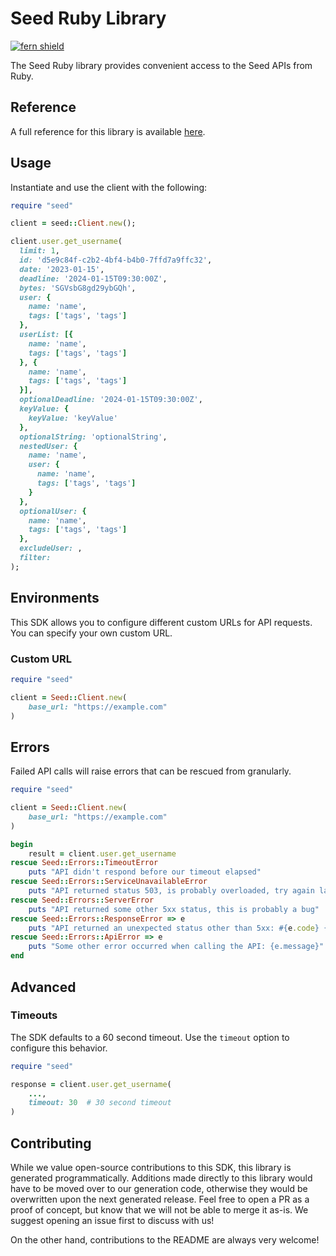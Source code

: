 # Seed Ruby Library

[![fern shield](https://img.shields.io/badge/%F0%9F%8C%BF-Built%20with%20Fern-brightgreen)](https://buildwithfern.com?utm_source=github&utm_medium=github&utm_campaign=readme&utm_source=Seed%2FRuby)

The Seed Ruby library provides convenient access to the Seed APIs from Ruby.

## Reference

A full reference for this library is available [here](./reference.md).

## Usage

Instantiate and use the client with the following:

```ruby
require "seed"

client = seed::Client.new();

client.user.get_username(
  limit: 1,
  id: 'd5e9c84f-c2b2-4bf4-b4b0-7ffd7a9ffc32',
  date: '2023-01-15',
  deadline: '2024-01-15T09:30:00Z',
  bytes: 'SGVsbG8gd29ybGQh',
  user: {
    name: 'name',
    tags: ['tags', 'tags']
  },
  userList: [{
    name: 'name',
    tags: ['tags', 'tags']
  }, {
    name: 'name',
    tags: ['tags', 'tags']
  }],
  optionalDeadline: '2024-01-15T09:30:00Z',
  keyValue: {
    keyValue: 'keyValue'
  },
  optionalString: 'optionalString',
  nestedUser: {
    name: 'name',
    user: {
      name: 'name',
      tags: ['tags', 'tags']
    }
  },
  optionalUser: {
    name: 'name',
    tags: ['tags', 'tags']
  },
  excludeUser: ,
  filter: 
);
```

## Environments

This SDK allows you to configure different custom URLs for API requests. You can specify your own custom URL.

### Custom URL
```ruby
require "seed"

client = Seed::Client.new(
    base_url: "https://example.com"
)
```

## Errors

Failed API calls will raise errors that can be rescued from granularly.

```ruby
require "seed"

client = Seed::Client.new(
    base_url: "https://example.com"
)

begin
    result = client.user.get_username
rescue Seed::Errors::TimeoutError
    puts "API didn't respond before our timeout elapsed"
rescue Seed::Errors::ServiceUnavailableError
    puts "API returned status 503, is probably overloaded, try again later"
rescue Seed::Errors::ServerError
    puts "API returned some other 5xx status, this is probably a bug"
rescue Seed::Errors::ResponseError => e
    puts "API returned an unexpected status other than 5xx: #{e.code} {e.message}"
rescue Seed::Errors::ApiError => e
    puts "Some other error occurred when calling the API: {e.message}"
end
```

## Advanced

### Timeouts

The SDK defaults to a 60 second timeout. Use the `timeout` option to configure this behavior.

```ruby
require "seed"

response = client.user.get_username(
    ...,
    timeout: 30  # 30 second timeout
)
```

## Contributing

While we value open-source contributions to this SDK, this library is generated programmatically.
Additions made directly to this library would have to be moved over to our generation code,
otherwise they would be overwritten upon the next generated release. Feel free to open a PR as
a proof of concept, but know that we will not be able to merge it as-is. We suggest opening
an issue first to discuss with us!

On the other hand, contributions to the README are always very welcome!